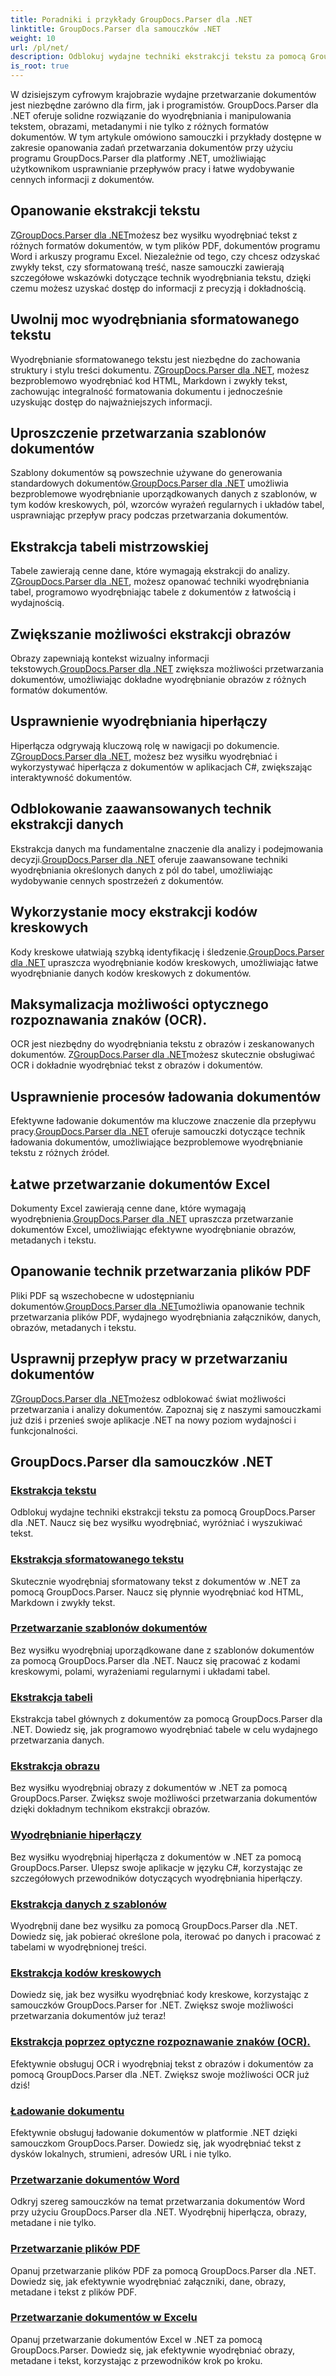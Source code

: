 ```yaml
---
title: Poradniki i przykłady GroupDocs.Parser dla .NET
linktitle: GroupDocs.Parser dla samouczków .NET
weight: 10
url: /pl/net/
description: Odblokuj wydajne techniki ekstrakcji tekstu za pomocą GroupDocs.Parser dla .NET. Bezproblemowo wyodrębniaj, zaznaczaj i przeszukuj tekst, aby usprawnić przetwarzanie dokumentów.
is_root: true
---
```

W dzisiejszym cyfrowym krajobrazie wydajne przetwarzanie dokumentów jest niezbędne zarówno dla firm, jak i programistów. GroupDocs.Parser dla .NET oferuje solidne rozwiązanie do wyodrębniania i manipulowania tekstem, obrazami, metadanymi i nie tylko z różnych formatów dokumentów. W tym artykule omówiono samouczki i przykłady dostępne w zakresie opanowania zadań przetwarzania dokumentów przy użyciu programu GroupDocs.Parser dla platformy .NET, umożliwiając użytkownikom usprawnianie przepływów pracy i łatwe wydobywanie cennych informacji z dokumentów.

## Opanowanie ekstrakcji tekstu
 Z[GroupDocs.Parser dla .NET](./text-extraction/)możesz bez wysiłku wyodrębniać tekst z różnych formatów dokumentów, w tym plików PDF, dokumentów programu Word i arkuszy programu Excel. Niezależnie od tego, czy chcesz odzyskać zwykły tekst, czy sformatowaną treść, nasze samouczki zawierają szczegółowe wskazówki dotyczące technik wyodrębniania tekstu, dzięki czemu możesz uzyskać dostęp do informacji z precyzją i dokładnością.

## Uwolnij moc wyodrębniania sformatowanego tekstu
 Wyodrębnianie sformatowanego tekstu jest niezbędne do zachowania struktury i stylu treści dokumentu. Z[GroupDocs.Parser dla .NET](./formatted-text-extraction/), możesz bezproblemowo wyodrębniać kod HTML, Markdown i zwykły tekst, zachowując integralność formatowania dokumentu i jednocześnie uzyskując dostęp do najważniejszych informacji.

## Uproszczenie przetwarzania szablonów dokumentów
 Szablony dokumentów są powszechnie używane do generowania standardowych dokumentów.[GroupDocs.Parser dla .NET](./document-template-processing/) umożliwia bezproblemowe wyodrębnianie uporządkowanych danych z szablonów, w tym kodów kreskowych, pól, wzorców wyrażeń regularnych i układów tabel, usprawniając przepływ pracy podczas przetwarzania dokumentów.

## Ekstrakcja tabeli mistrzowskiej
Tabele zawierają cenne dane, które wymagają ekstrakcji do analizy. Z[GroupDocs.Parser dla .NET](./table-extraction/), możesz opanować techniki wyodrębniania tabel, programowo wyodrębniając tabele z dokumentów z łatwością i wydajnością.

## Zwiększanie możliwości ekstrakcji obrazów
 Obrazy zapewniają kontekst wizualny informacji tekstowych.[GroupDocs.Parser dla .NET](./image-extraction/) zwiększa możliwości przetwarzania dokumentów, umożliwiając dokładne wyodrębnianie obrazów z różnych formatów dokumentów.

## Usprawnienie wyodrębniania hiperłączy
 Hiperłącza odgrywają kluczową rolę w nawigacji po dokumencie. Z[GroupDocs.Parser dla .NET](./hyperlink-extraction/), możesz bez wysiłku wyodrębniać i wykorzystywać hiperłącza z dokumentów w aplikacjach C#, zwiększając interaktywność dokumentów.

## Odblokowanie zaawansowanych technik ekstrakcji danych
 Ekstrakcja danych ma fundamentalne znaczenie dla analizy i podejmowania decyzji.[GroupDocs.Parser dla .NET](./data-extraction-from-templates/) oferuje zaawansowane techniki wyodrębniania określonych danych z pól do tabel, umożliwiając wydobywanie cennych spostrzeżeń z dokumentów.

## Wykorzystanie mocy ekstrakcji kodów kreskowych
Kody kreskowe ułatwiają szybką identyfikację i śledzenie.[GroupDocs.Parser dla .NET](./barcode-extraction/) upraszcza wyodrębnianie kodów kreskowych, umożliwiając łatwe wyodrębnianie danych kodów kreskowych z dokumentów.

## Maksymalizacja możliwości optycznego rozpoznawania znaków (OCR).
 OCR jest niezbędny do wyodrębniania tekstu z obrazów i zeskanowanych dokumentów. Z[GroupDocs.Parser dla .NET](./ocr-extraction/)możesz skutecznie obsługiwać OCR i dokładnie wyodrębniać tekst z obrazów i dokumentów.

## Usprawnienie procesów ładowania dokumentów
 Efektywne ładowanie dokumentów ma kluczowe znaczenie dla przepływu pracy.[GroupDocs.Parser dla .NET](./document-loading/) oferuje samouczki dotyczące technik ładowania dokumentów, umożliwiające bezproblemowe wyodrębnianie tekstu z różnych źródeł.

## Łatwe przetwarzanie dokumentów Excel
 Dokumenty Excel zawierają cenne dane, które wymagają wyodrębnienia.[GroupDocs.Parser dla .NET](./excel-document-processing/) upraszcza przetwarzanie dokumentów Excel, umożliwiając efektywne wyodrębnianie obrazów, metadanych i tekstu.

## Opanowanie technik przetwarzania plików PDF
 Pliki PDF są wszechobecne w udostępnianiu dokumentów.[GroupDocs.Parser dla .NET](./pdf-processing/)umożliwia opanowanie technik przetwarzania plików PDF, wydajnego wyodrębniania załączników, danych, obrazów, metadanych i tekstu.

## Usprawnij przepływ pracy w przetwarzaniu dokumentów
 Z[GroupDocs.Parser dla .NET](./word-document-processing/)możesz odblokować świat możliwości przetwarzania i analizy dokumentów. Zapoznaj się z naszymi samouczkami już dziś i przenieś swoje aplikacje .NET na nowy poziom wydajności i funkcjonalności.

## GroupDocs.Parser dla samouczków .NET
### [Ekstrakcja tekstu](./text-extraction/)
Odblokuj wydajne techniki ekstrakcji tekstu za pomocą GroupDocs.Parser dla .NET. Naucz się bez wysiłku wyodrębniać, wyróżniać i wyszukiwać tekst.
### [Ekstrakcja sformatowanego tekstu](./formatted-text-extraction/)
Skutecznie wyodrębniaj sformatowany tekst z dokumentów w .NET za pomocą GroupDocs.Parser. Naucz się płynnie wyodrębniać kod HTML, Markdown i zwykły tekst.
### [Przetwarzanie szablonów dokumentów](./document-template-processing/)
Bez wysiłku wyodrębniaj uporządkowane dane z szablonów dokumentów za pomocą GroupDocs.Parser dla .NET. Naucz się pracować z kodami kreskowymi, polami, wyrażeniami regularnymi i układami tabel.
### [Ekstrakcja tabeli](./table-extraction/)
Ekstrakcja tabel głównych z dokumentów za pomocą GroupDocs.Parser dla .NET. Dowiedz się, jak programowo wyodrębniać tabele w celu wydajnego przetwarzania danych.
### [Ekstrakcja obrazu](./image-extraction/)
Bez wysiłku wyodrębniaj obrazy z dokumentów w .NET za pomocą GroupDocs.Parser. Zwiększ swoje możliwości przetwarzania dokumentów dzięki dokładnym technikom ekstrakcji obrazów.
### [Wyodrębnianie hiperłączy](./hyperlink-extraction/)
Bez wysiłku wyodrębniaj hiperłącza z dokumentów w .NET za pomocą GroupDocs.Parser. Ulepsz swoje aplikacje w języku C#, korzystając ze szczegółowych przewodników dotyczących wyodrębniania hiperłączy.
### [Ekstrakcja danych z szablonów](./data-extraction-from-templates/)
Wyodrębnij dane bez wysiłku za pomocą GroupDocs.Parser dla .NET. Dowiedz się, jak pobierać określone pola, iterować po danych i pracować z tabelami w wyodrębnionej treści.
### [Ekstrakcja kodów kreskowych](./barcode-extraction/)
Dowiedz się, jak bez wysiłku wyodrębniać kody kreskowe, korzystając z samouczków GroupDocs.Parser for .NET. Zwiększ swoje możliwości przetwarzania dokumentów już teraz!
### [Ekstrakcja poprzez optyczne rozpoznawanie znaków (OCR).](./ocr-extraction/)
Efektywnie obsługuj OCR i wyodrębniaj tekst z obrazów i dokumentów za pomocą GroupDocs.Parser dla .NET. Zwiększ swoje możliwości OCR już dziś!
### [Ładowanie dokumentu](./document-loading/)
Efektywnie obsługuj ładowanie dokumentów w platformie .NET dzięki samouczkom GroupDocs.Parser. Dowiedz się, jak wyodrębniać tekst z dysków lokalnych, strumieni, adresów URL i nie tylko.
### [Przetwarzanie dokumentów Word](./word-document-processing/)
Odkryj szereg samouczków na temat przetwarzania dokumentów Word przy użyciu GroupDocs.Parser dla .NET. Wyodrębnij hiperłącza, obrazy, metadane i nie tylko.
### [Przetwarzanie plików PDF](./pdf-processing/)
Opanuj przetwarzanie plików PDF za pomocą GroupDocs.Parser dla .NET. Dowiedz się, jak efektywnie wyodrębniać załączniki, dane, obrazy, metadane i tekst z plików PDF.
### [Przetwarzanie dokumentów w Excelu](./excel-document-processing/)
Opanuj przetwarzanie dokumentów Excel w .NET za pomocą GroupDocs.Parser. Dowiedz się, jak efektywnie wyodrębniać obrazy, metadane i tekst, korzystając z przewodników krok po kroku.